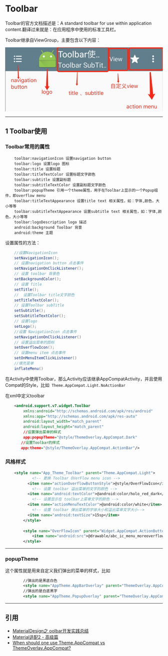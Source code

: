 # Toolbar

Toolbar的官方文档描述是：A standard toolbar for use within application content.翻译过来就是：在应用程序中使用的标准工具栏。

Toolbar继承自ViewGroup，主要包含以下内容：

![](index_files/f37704d2-bc44-45dc-81d7-ca2bc4cead2b.jpg)

---
## 1  Toolbar使用

### Toolbar常用的属性

```
    toolbar:navigationIcon 设置navigation button
    toolbar:logo 设置logo 图标
    toolbar:title 设置标题
    toolbar:titleTextColor 设置标题文字颜色
    toolbar:subtitle 设置副标题
    toolbar:subtitleTextColor 设置副标题文字颜色
    toolbar:popupTheme 引用一个theme属性，用于在Toolbar上显示的一个Popup组件，即overflow menu
    toolbar:titleTextAppearance 设置title text 相关属性，如：字体,颜色，大小等等
    toolbar:subtitleTextAppearance 设置subtitle text 相关属性，如：字体,颜色，大小等等
    toolbar:logoDescription logo 描述
    android:background Toolbar 背景
    android:theme 主题
```

设置属性的方法：

```java
    //设置NavigationIcon
    setNavigationIcon();
    // 设置navigation button 点击事件
    setNavigationOnClickListener();
    // 设置 toolbar 背景色
    setBackgroundColor();
    // 设置 Title
    setTitle();
    //  设置Toolbar title文字颜色
    setTitleTextColor();
    // 设置Toolbar subTitle
    setSubtitle();
    setSubtitleTextColor();
    // 设置logo
    setLogo();
    //设置 NavigationIcon 点击事件
    setNavigationOnClickListener()
    // 设置溢出菜单的图标
    setOverflowIcon();
    // 设置menu item 点击事件
    setOnMenuItemClickListener()
    //填充菜单
    inflateMenu()
```

在Activity中使用Toolbar，那么Activity应该继承AppCompatActivity，并且使用Compat的Style，比如`
Theme.AppCompat.Light.NoActionBar`

在xml中定义toolbar

```xml
    <android.support.v7.widget.Toolbar
        xmlns:android="http://schemas.android.com/apk/res/android"
        xmlns:app="http://schemas.android.com/apk/res-auto"
        android:layout_width="match_parent"
        android:layout_height="match_parent"
        //设置弹出菜单的样式
        app:popupTheme="@style/ThemeOverlay.AppCompat.Dark"
       //设置Toolbar的样式
       app:theme="@style/ThemeOverlay.AppCompat.ActionBar"/>
```

### 风格样式

```xml
    <style name="App_Theme_Toolbar" parent="Theme.AppCompat.Light">
            <!-- 更换 Toolbar OVerFlow menu icon -->
          <item name="actionOverflowButtonStyle">@style/OverFlowIcon</item>
            <!-- 设置 toolbar 溢出菜单的文字的颜色 -->
          <item name="android:textColor">@android:color/holo_red_dark</item>
            <!-- 设置显示在 toolbar上菜单文字的颜色 -->
          <item name="actionMenuTextColor">@android:color/white</item>
            <!-- 设置 toolbar 弹出菜单的字体大小和溢出菜单文字大小-->
          <item name="android:textSize">15sp</item>
        </style>
    
        <style name="OverFlowIcon" parent="Widget.AppCompat.ActionButton.Overflow">
            <item name="android:src">@drawable/abc_ic_menu_moreoverflow_mtrl_alpha</item>
        </style>
```

---
### popupTheme

这个属性就是用来自定义我们弹出的菜单的样式，比如

```xml
        //弹出的是黑底白色
        <style name="AppTheme.AppBarOverlay" parent="ThemeOverlay.AppCompat.Dark"/>
        //弹出的是白底黑字
        <style name="AppTheme.PopupOverlay" parent="ThemeOverlay.AppCompat.Light"/>
```

---
## 引用

- [MaterialDesign之 oolbar开发实践总结](http://www.jianshu.com/p/e2ae6aaff696)
- [Material适配2 - 高级篇](http://www.cnblogs.com/ct2011/p/4493439.html)
- [When should one use Theme.AppCompat vs ThemeOverlay.AppCompat?](https://stackoverflow.com/questions/27238433/when-should-one-use-theme-appcompat-vs-themeoverlay-appcompat)